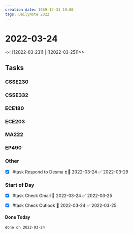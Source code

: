 ```yaml
---
creation date: 1969-12-31 19:00
tags: DailyNote 2022
---
```



# 2022-03-24

<< [[2022-03-23]] | [[2022-03-25]]>>

## Tasks

### CSSE230

### CSSE332

### ECE180

### ECE203

### MA222

### EP490

### Other
- [x] #task Respond to Desma ⏫ 📅 2022-03-24 ✅ 2022-03-29

### Start of Day
- [x] #task Check Gmail 📅 2022-03-24 ✅ 2022-03-25
- [x] #task Check Outlook 📅 2022-03-24 ✅ 2022-03-25




#### Done Today

```tasks
done on 2022-03-24
```